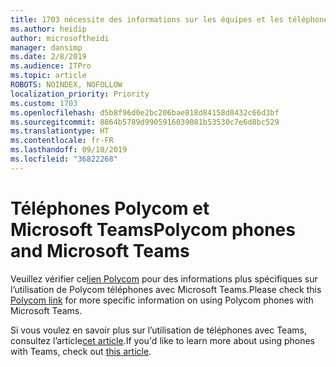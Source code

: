 ```yaml
---
title: 1703 nécessite des informations sur les équipes et les téléphones Polycom
ms.author: heidip
author: microsoftheidi
manager: dansimp
ms.date: 2/8/2019
ms.audience: ITPro
ms.topic: article
ROBOTS: NOINDEX, NOFOLLOW
localization_priority: Priority
ms.custom: 1703
ms.openlocfilehash: d5b8f96d0e2bc206bae818d84158d0432c66d3bf
ms.sourcegitcommit: 8864b5789d9905916039081b53530c7e6d8bc529
ms.translationtype: HT
ms.contentlocale: fr-FR
ms.lasthandoff: 09/10/2019
ms.locfileid: "36822268"
---
```

# <a name="polycom-phones-and-microsoft-teams"></a><span data-ttu-id="333e6-102">Téléphones Polycom et Microsoft Teams</span><span class="sxs-lookup"><span data-stu-id="333e6-102">Polycom phones and Microsoft Teams</span></span>

<span data-ttu-id="333e6-103">Veuillez vérifier ce[lien Polycom](https://aka.ms/polycom-phones) pour des informations plus spécifiques sur l’utilisation de Polycom téléphones avec Microsoft Teams.</span><span class="sxs-lookup"><span data-stu-id="333e6-103">Please check this [Polycom link](https://aka.ms/polycom-phones) for more specific information on using Polycom phones with Microsoft Teams.</span></span>

<span data-ttu-id="333e6-104">Si vous voulez en savoir plus sur l’utilisation de téléphones avec Teams, consultez l’article[cet article](https://docs.microsoft.com/microsoftteams/phones-for-teams).</span><span class="sxs-lookup"><span data-stu-id="333e6-104">If you'd like to learn more about using phones with Teams, check out [this article](https://docs.microsoft.com/microsoftteams/phones-for-teams).</span></span>
